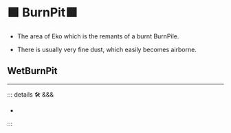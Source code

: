 # 🟩  <eko>BurnPit</eko>🟩

- The area of Eko which is the remants of a burnt BurnPile.

- There is usually very fine dust, which easily becomes airborne.  

## WetBurnPit

---

<!-- =================================================== -->
<!-- =================================================== -->
<!-- =================================================== -->
<!-- =================================================== -->
<!-- =================================================== -->
::: details 🛠 <dev>&&&</dev>

-

:::
